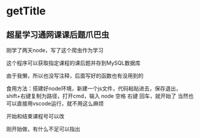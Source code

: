# getTitle   

## 超星学习通网课课后题爪巴虫

刚学了两天node，写了这个爬虫作为学习  

这个程序可以获取指定课程的课后题并存到MySQL数据库

由于我懒，所以也没写注释，后面写好的函数也有没用到的

食用方法：搭建好node环境，新建一个js文件，代码粘贴进去，保存退出，shift+右键复制为路径，打开cmd，输入 node 空格 右键 回车，就开始了
当然也可以直接用vscode运行，就不用这么麻烦

开始和结束课程号可以改

刚开始做，有什么不足可以指出
